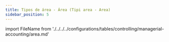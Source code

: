 ```yaml
---
title: Tipos de área - Área (Tipi area - Area)
sidebar_position: 5
---
```



import FileName from './../../../configurations/tables/controlling/managerial-accounting/area.md'
 
<FileName />
